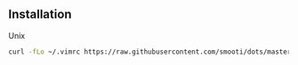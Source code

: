 ## Installation

Unix
```bash
curl -fLo ~/.vimrc https://raw.githubusercontent.com/smooti/dots/master/vimrc
```
